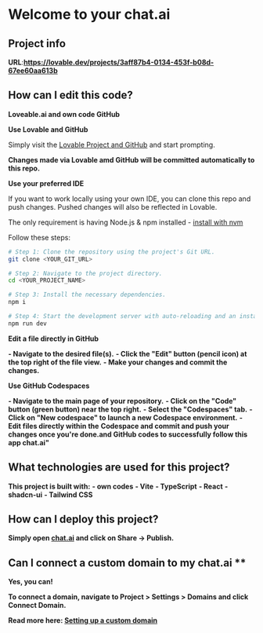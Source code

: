 # Welcome to your chat.ai

## Project info

**URL**:**https://lovable.dev/projects/3aff87b4-0134-453f-b08d-67ee60aa613b**

## How can I edit this code? 
**Loveable.ai and own code GitHub**


**Use Lovable and GitHub**

Simply visit the [Lovable Project and GitHub](httpschat.netlify.app) and start prompting.

**Changes made via Lovable amd GitHub will be committed automatically to this repo.**

**Use your preferred IDE**

If you want to work locally using your own IDE, you can clone this repo and push changes. Pushed changes will also be reflected in Lovable.

The only requirement is having Node.js & npm installed - [install with nvm](https://github.com/nvm-sh/nvm#installing-and-updating)

Follow these steps:

```sh
# Step 1: Clone the repository using the project's Git URL.
git clone <YOUR_GIT_URL>

# Step 2: Navigate to the project directory.
cd <YOUR_PROJECT_NAME>

# Step 3: Install the necessary dependencies.
npm i

# Step 4: Start the development server with auto-reloading and an instant preview.
npm run dev
```

**Edit a file directly in GitHub**

**- Navigate to the desired file(s).**
**- Click the "Edit" button (pencil icon) at the top right of the file view.**
**- Make your changes and commit the changes.**

**Use GitHub Codespaces**

**- Navigate to the main page of your repository.**
**- Click on the "Code" button (green button) near the top right.**
**- Select the "Codespaces" tab.**
**- Click on "New codespace" to launch a new Codespace environment.**
**- Edit files directly within the** **Codespace and commit and push your** **changes once you're done.and GitHub codes to successfully follow this app chat.ai"**

## What technologies are used for this project?

**This project is built with:**
**- own codes**
**- Vite**
**- TypeScript**
**- React**
**- shadcn-ui**
**- Tailwind CSS**

## How can I deploy this project?

**Simply open [chat.ai](https://lovable.dev/projects/3aff87b4-0134-453f-b08d-67ee60aa613b) and click on Share -> Publish.**

## Can I connect a custom domain to my chat.ai **

**Yes, you can!**

**To connect a domain, navigate to Project > Settings > Domains and click Connect Domain.**

**Read more here: [Setting up a custom domain](https://lovable.dev/projects/3aff87b4-0134-453f-b08d-67ee60aa613b)**
